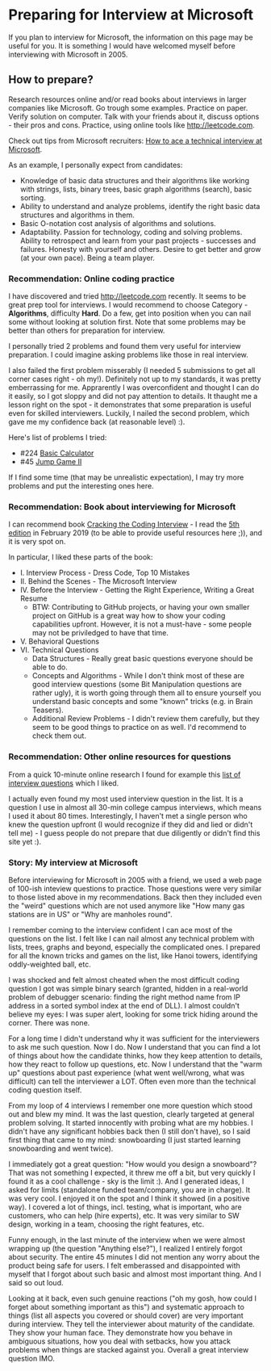 # Preparing for Interview at Microsoft

If you plan to interview for Microsoft, the information on this page may be useful for you.
It is something I would have welcomed myself before interviewing with Microsoft in 2005.


## How to prepare?

Research resources online and/or read books about interviews in larger companies like Microsoft.
Go trough some examples.
Practice on paper.
Verify solution on computer.
Talk with your friends about it, discuss options - their pros and cons.
Practice, using online tools like http://leetcode.com.

Check out tips from Microsoft recruiters: [How to ace a technical interview at Microsoft](https://news.microsoft.com/life/how-to-ace-a-technical-interview-at-microsoft).

As an example, I personally expect from candidates:

* Knowledge of basic data structures and their algorithms like working with strings, lists, binary trees, basic graph algorithms (search), basic sorting.
* Ability to understand and analyze problems, identify the right basic data structures and algorithms in them.
* Basic O-notation cost analysis of algorithms and solutions.
* Adaptability. Passion for technology, coding and solving problems. Ability to retrospect and learn from your past projects - successes and failures. Honesty with yourself and others. Desire to get better and grow (at your own pace). Being a team player.


### Recommendation: Online coding practice

I have discovered and tried http://leetcode.com recently.
It seems to be great prep tool for interviews.
I would recommend to choose Category - **Algorithms**, difficulty **Hard**.
Do a few, get into position when you can nail some without looking at solution first.
Note that some problems may be better than others for preparation for interview.

I personally tried 2 problems and found them very useful for interview preparation.
I could imagine asking problems like those in real interview.

I also failed the first problem misserably (I needed 5 submissions to get all corner cases right - oh my!).
Definitely not up to my standards, it was pretty emberrassing for me.
Apprarently I was overconfident and thought I can do it easily, so I got sloppy and did not pay attention to details.
It thaught me a lesson right on the spot - it demonstrates that some preparation is useful even for skilled interviewers.
Luckily, I nailed the second problem, which gave me my confidence back (at reasonable level) :).

Here's list of problems I tried:
  * #224 [Basic Calculator](https://leetcode.com/problems/basic-calculator/)
  * #45 [Jump Game II](https://leetcode.com/problems/jump-game-ii/)

If I find some time (that may be unrealistic expectation), I may try more problems and put the interesting ones here.


### Recommendation: Book about interviewing for Microsoft

I can recommend book [Cracking the Coding Interview](https://www.amazon.com/Cracking-Coding-Interview-Programming-Questions/dp/0984782850) - I read the [5th edition](https://www.amazon.com/Cracking-Coding-Interview-Programming-Questions/dp/098478280X) in February 2019 (to be able to provide useful resources here ;)), and it is very spot on.

In particular, I liked these parts of the book:
* I. Interview Process - Dress Code, Top 10 Mistakes
* II. Behind the Scenes - The Microsoft Interview
* IV. Before the Interview - Getting the Right Experience, Writing a Great Resume
    * BTW: Contributing to GitHub projects, or having your own smaller project on GitHub is a great way how to show your coding capabilities upfront. However, it is not a must-have - some people may not be priviledged to have that time.
* V. Behavioral Questions
* VI. Technical Questions
    * Data Structures - Really great basic questions everyone should be able to do.
    * Concepts and Algorithms - While I don't think most of these are good interview questions (some Bit Manipulation questions are rather ugly), it is worth going through them all to ensure yourself you understand basic concepts and some "known" tricks (e.g. in Brain Teasers).
    * Additional Review Problems - I didn't review them carefully, but they seem to be good things to practice on as well. I'd recommend to check them out.


### Recommendation: Other online resources for questions

From a quick 10-minute online research I found for example this [list of interview questions](https://www.geeksforgeeks.org/practice-for-cracking-any-coding-interview) which I liked.

I actually even found my most used interview question in the list.
It is a question I use in almost all 30-min college campus interviews, which means I used it about 80 times.
Interestingly, I haven't met a single person who knew the question upfront (I would recognize if they did and lied or didn't tell me) - I guess people do not prepare that due diligently or didn't find this site yet :).


### Story: My interview at Microsoft

Before interviewing for Microsoft in 2005 with a friend, we used a web page of 100-ish inteview questions to practice.
Those questions were very similar to those listed above in my recommendations.
Back then they included even the "weird" questions which are not used anymore like "How many gas stations are in US" or "Why are manholes round".

I remember coming to the interview confident I can ace most of the questions on the list.
I felt like I can nail almost any technical problem with lists, trees, graphs and beyond, especially the complicated ones.
I prepared for all the known tricks and games on the list, like Hanoi towers, identifying oddly-weighted ball, etc.

I was shocked and felt almost cheated when the most difficult coding question I got was simple binary search (granted, hidden in a real-world problem of debugger scenario: finding the right method name from IP address in a sorted symbol index at the end of DLL).
I almost couldn't believe my eyes: I was super alert, looking for some trick hiding around the corner.
There was none.

For a long time I didn't understand why it was sufficient for the interviewers to ask me such question.
Now I do.
Now I understand that you can find a lot of things about how the candidate thinks, how they keep attention to details, how they react to follow up questions, etc.
Now I understand that the "warm up" questions about past experience  (what went well/wrong, what was difficult) can tell the interviewer a LOT.
Often even more than the technical coding question itself.

From my loop of 4 interviews I remember one more question which stood out and blew my mind.
It was the last question, clearly targeted at general problem solving.
It started innocently with probing what are my hobbies.
I didn't have any significant hobbies back then (I still don't have), so I said first thing that came to my mind: snowboarding (I just started learning snowboarding and went twice).

I immediately got a great question: "How would you design a snowboard"?
That was not something I expected, it threw me off a bit, but very quickly I found it as a cool challenge - sky is the limit :).
And I generated ideas, I asked for limits (standalone funded team/company, you are in charge).
It was very cool.
I enjoyed it on the spot and I think it showed (in a positive way).
I covered a lot of things, incl. testing, what is important, who are customers, who can help (hire experts), etc.
It was very similar to SW design, working in a team, choosing the right features, etc.

Funny enough, in the last minute of the interview when we were almost wrapping up (the question "Anything else?"), I realized I entirely forgot about security.
The entire 45 minutes I did not mention any worry about the product being safe for users.
I felt emberassed and disappointed with myself that I forgot about such basic and almost most important thing.
And I said so out loud.

Looking at it back, even such genuine reactions ("oh my gosh, how could I forget about something important as this") and systematic approach to things (list all aspects you covered or should cover) are very important during interview.
They tell the interviewer about maturity of the candidate.
They show your human face.
They demonstrate how you behave in ambiguous situations, how you deal with setbacks, how you attack problems when things are stacked against you.
Overall a great interview question IMO.
